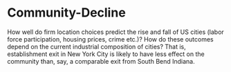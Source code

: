 # Community-Decline
How well do firm location choices predict the rise and fall of US cities (labor force participation, housing prices, crime etc.)? How do these outcomes depend on the current industrial composition of cities? That is, establishment exit in New York City is likely to have less effect on the community than, say, a comparable exit from South Bend Indiana.
